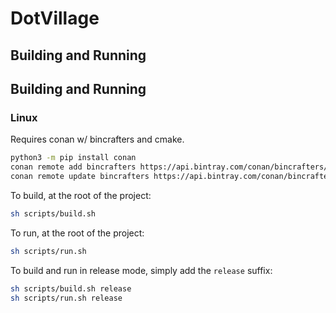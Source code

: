 # DotVillage

## Building and Running

## Building and Running

### Linux

Requires conan w/ bincrafters and cmake.

```sh
python3 -m pip install conan
conan remote add bincrafters https://api.bintray.com/conan/bincrafters/public-conan
conan remote update bincrafters https://api.bintray.com/conan/bincrafters/public-conan
```

To build, at the root of the project:

```sh
sh scripts/build.sh
```

To run, at the root of the project:

```sh
sh scripts/run.sh
```

To build and run in release mode, simply add the `release` suffix:

```sh
sh scripts/build.sh release
sh scripts/run.sh release
```
